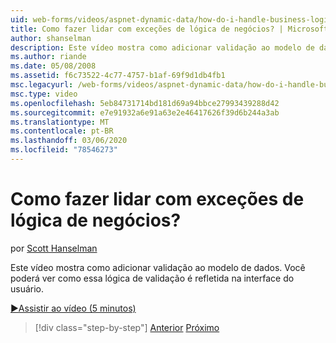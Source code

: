 ```yaml
---
uid: web-forms/videos/aspnet-dynamic-data/how-do-i-handle-business-logic-exceptions
title: Como fazer lidar com exceções de lógica de negócios? | Microsoft Docs
author: shanselman
description: Este vídeo mostra como adicionar validação ao modelo de dados. Você poderá ver como essa lógica de validação é refletida na interface do usuário.
ms.author: riande
ms.date: 05/08/2008
ms.assetid: f6c73522-4c77-4757-b1af-69f9d1db4fb1
msc.legacyurl: /web-forms/videos/aspnet-dynamic-data/how-do-i-handle-business-logic-exceptions
msc.type: video
ms.openlocfilehash: 5eb84731714bd181d69a94bbce27993439288d42
ms.sourcegitcommit: e7e91932a6e91a63e2e46417626f39d6b244a3ab
ms.translationtype: MT
ms.contentlocale: pt-BR
ms.lasthandoff: 03/06/2020
ms.locfileid: "78546273"
---
```

# <a name="how-do-i-handle-business-logic-exceptions"></a>Como fazer lidar com exceções de lógica de negócios?

por [Scott Hanselman](https://github.com/shanselman)

Este vídeo mostra como adicionar validação ao modelo de dados. Você poderá ver como essa lógica de validação é refletida na interface do usuário.

[&#9654;Assistir ao vídeo (5 minutos)](https://channel9.msdn.com/Blogs/ASP-NET-Site-Videos/how-do-i-handle-business-logic-exceptions)

> [!div class="step-by-step"]
> [Anterior](how-do-i-change-how-my-fields-render.md)
> [Próximo](how-do-i-make-custom-pages.md)
